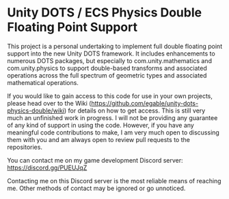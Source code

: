 # Unity DOTS / ECS Physics Double Floating Point Support

This project is a personal undertaking to implement full double floating point support into the new Unity DOTS framework. It includes enhancements to numerous DOTS packages, but especially to com.unity.mathematics and com.unity.physics to support double-based transforms and associated operations across the full spectrum of geometric types and associated mathematical operations.

If you would like to gain access to this code for use in your own projects, please head over to the Wiki (https://github.com/egable/unity-dots-physics-double/wiki) for details on how to get access. This is still very much an unfinished work in progress. I will not be providing any guarantee of any kind of support in using the code. However, if you have any meaningful code contributions to make, I am very much open to discussing them with you and am always open to review pull requests to the repositories.

You can contact me on my game development Discord server: https://discord.gg/PUEUJqZ

Contacting me on this Discord server is the most reliable means of reaching me. Other methods of contact may be ignored or go unnoticed.
